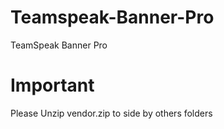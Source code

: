 # Teamspeak-Banner-Pro
TeamSpeak Banner Pro

# Important 
Please Unzip vendor.zip to side by others folders 
